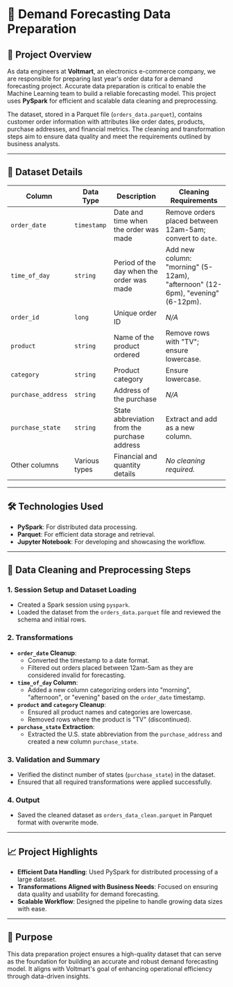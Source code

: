 # 🛒 **Demand Forecasting Data Preparation**

## 🚀 **Project Overview**
As data engineers at **Voltmart**, an electronics e-commerce company, we are responsible for preparing last year's order data for a demand forecasting project. Accurate data preparation is critical to enable the Machine Learning team to build a reliable forecasting model. This project uses **PySpark** for efficient and scalable data cleaning and preprocessing.

The dataset, stored in a Parquet file (`orders_data.parquet`), contains customer order information with attributes like order dates, products, purchase addresses, and financial metrics. The cleaning and transformation steps aim to ensure data quality and meet the requirements outlined by business analysts.

---

## 📂 **Dataset Details**

| **Column**          | **Data Type**  | **Description**                                     | **Cleaning Requirements**                              |
|----------------------|----------------|-----------------------------------------------------|-------------------------------------------------------|
| `order_date`         | `timestamp`    | Date and time when the order was made               | Remove orders placed between 12am-5am; convert to `date`. |
| `time_of_day`        | `string`       | Period of the day when the order was made           | Add new column: "morning" (5-12am), "afternoon" (12-6pm), "evening" (6-12pm). |
| `order_id`           | `long`         | Unique order ID                                     | _N/A_                                                 |
| `product`            | `string`       | Name of the product ordered                        | Remove rows with "TV"; ensure lowercase.              |
| `category`           | `string`       | Product category                                    | Ensure lowercase.                                     |
| `purchase_address`   | `string`       | Address of the purchase                             | _N/A_                                                 |
| `purchase_state`     | `string`       | State abbreviation from the purchase address       | Extract and add as a new column.                     |
| Other columns        | Various types  | Financial and quantity details                     | _No cleaning required._                              |

---

## 🛠️ **Technologies Used**
- **PySpark**: For distributed data processing.
- **Parquet**: For efficient data storage and retrieval.
- **Jupyter Notebook**: For developing and showcasing the workflow.

---

## 🧹 **Data Cleaning and Preprocessing Steps**

### 1. **Session Setup and Dataset Loading**
- Created a Spark session using `pyspark`.
- Loaded the dataset from the `orders_data.parquet` file and reviewed the schema and initial rows.

### 2. **Transformations**
- **`order_date` Cleanup**:
  - Converted the timestamp to a date format.
  - Filtered out orders placed between 12am-5am as they are considered invalid for forecasting.
- **`time_of_day` Column**:
  - Added a new column categorizing orders into "morning", "afternoon", or "evening" based on the `order_date` timestamp.
- **`product` and `category` Cleanup**:
  - Ensured all product names and categories are lowercase.
  - Removed rows where the product is "TV" (discontinued).
- **`purchase_state` Extraction**:
  - Extracted the U.S. state abbreviation from the `purchase_address` and created a new column `purchase_state`.

### 3. **Validation and Summary**
- Verified the distinct number of states (`purchase_state`) in the dataset.
- Ensured that all required transformations were applied successfully.

### 4. **Output**
- Saved the cleaned dataset as `orders_data_clean.parquet` in Parquet format with overwrite mode.

---

## 📈 **Project Highlights**
- **Efficient Data Handling**: Used PySpark for distributed processing of a large dataset.
- **Transformations Aligned with Business Needs**: Focused on ensuring data quality and usability for demand forecasting.
- **Scalable Workflow**: Designed the pipeline to handle growing data sizes with ease.

---

## 🎯 **Purpose**
This data preparation project ensures a high-quality dataset that can serve as the foundation for building an accurate and robust demand forecasting model. It aligns with Voltmart's goal of enhancing operational efficiency through data-driven insights.
